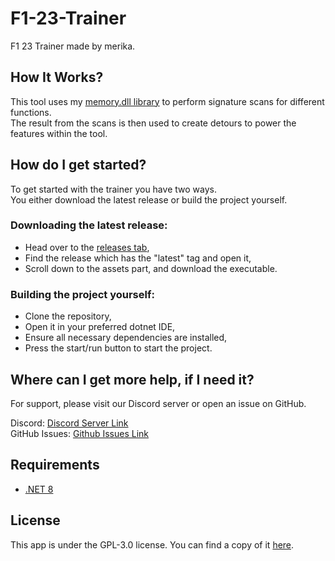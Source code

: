 # F1-23-Trainer
F1 23 Trainer made by merika.

## How It Works?

This tool uses my [memory.dll library](https://github.com/szaaamerik/memory.andy.dll) to perform signature scans for different functions.<br/>
The result from the scans is then used to create detours to power the features within the tool.

## How do I get started?

To get started with the trainer you have two ways.<br/>
You either download the latest release or build the project yourself.

### Downloading the latest release:

- Head over to the [releases tab](https://github.com/szaaamerik/F1-23-Trainer/releases),
- Find the release which has the "latest" tag and open it,
- Scroll down to the assets part, and download the executable.

### Building the project yourself:

- Clone the repository,
- Open it in your preferred dotnet IDE,
- Ensure all necessary dependencies are installed,
- Press the start/run button to start the project.

## Where can I get more help, if I need it?

For support, please visit our Discord server or open an issue on GitHub.

Discord: [Discord Server Link](https://discord.gg/s2CxgHJ83h)<br/>
GitHub Issues: [Github Issues Link](https://github.com/szaaamerik/F1-23-Trainer/issues/new/choose)<br/>

## Requirements

- [.NET 8](https://dotnet.microsoft.com/en-us/download/dotnet/thank-you/runtime-desktop-8.0.4-windows-x64-installer)

## License

This app is under the GPL-3.0 license. You can find a copy of it [here](LICENSE).
